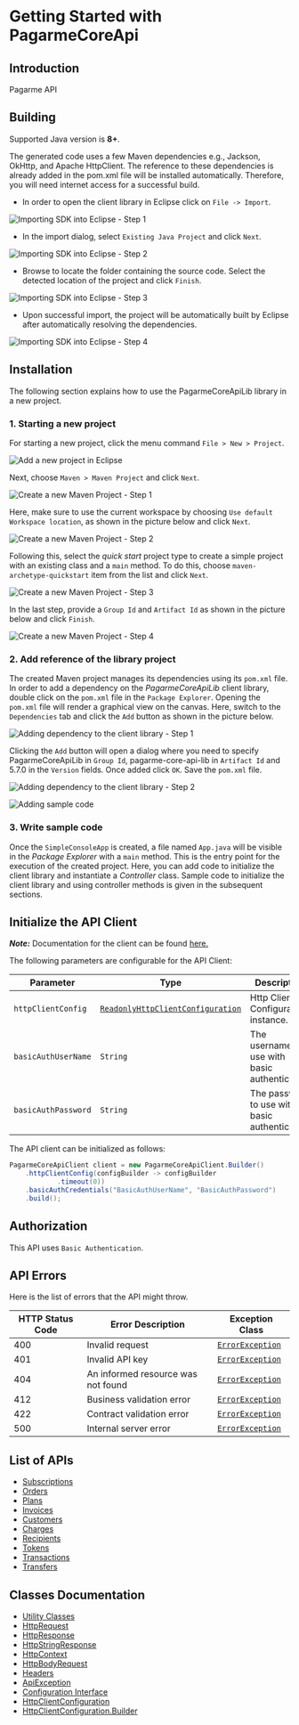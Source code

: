 
# Getting Started with PagarmeCoreApi

## Introduction

Pagarme API

## Building

Supported Java version is **8+**.

The generated code uses a few Maven dependencies e.g., Jackson, OkHttp,
and Apache HttpClient. The reference to these dependencies is already
added in the pom.xml file will be installed automatically. Therefore,
you will need internet access for a successful build.

* In order to open the client library in Eclipse click on `File -> Import`.

![Importing SDK into Eclipse - Step 1](https://apidocs.io/illustration/java?workspaceFolder=PagarmeCoreApi-Java&workspaceName=PagarmeCoreApi&projectName=PagarmeCoreApiLib&rootNamespace=me.pagar.api&groupId=PagarmeCoreApiLib&artifactId=pagarme-core-api-lib&version=5.7.0&step=import0)

* In the import dialog, select `Existing Java Project` and click `Next`.

![Importing SDK into Eclipse - Step 2](https://apidocs.io/illustration/java?workspaceFolder=PagarmeCoreApi-Java&workspaceName=PagarmeCoreApi&projectName=PagarmeCoreApiLib&rootNamespace=me.pagar.api&groupId=PagarmeCoreApiLib&artifactId=pagarme-core-api-lib&version=5.7.0&step=import1)

* Browse to locate the folder containing the source code. Select the detected location of the project and click `Finish`.

![Importing SDK into Eclipse - Step 3](https://apidocs.io/illustration/java?workspaceFolder=PagarmeCoreApi-Java&workspaceName=PagarmeCoreApi&projectName=PagarmeCoreApiLib&rootNamespace=me.pagar.api&groupId=PagarmeCoreApiLib&artifactId=pagarme-core-api-lib&version=5.7.0&step=import2)

* Upon successful import, the project will be automatically built by Eclipse after automatically resolving the dependencies.

![Importing SDK into Eclipse - Step 4](https://apidocs.io/illustration/java?workspaceFolder=PagarmeCoreApi-Java&workspaceName=PagarmeCoreApi&projectName=PagarmeCoreApiLib&rootNamespace=me.pagar.api&groupId=PagarmeCoreApiLib&artifactId=pagarme-core-api-lib&version=5.7.0&step=import3)

## Installation

The following section explains how to use the PagarmeCoreApiLib library in a new project.

### 1. Starting a new project

For starting a new project, click the menu command `File > New > Project`.

![Add a new project in Eclipse](https://apidocs.io/illustration/java?workspaceFolder=PagarmeCoreApi-Java&workspaceName=PagarmeCoreApi&projectName=PagarmeCoreApiLib&rootNamespace=me.pagar.api&groupId=PagarmeCoreApiLib&artifactId=pagarme-core-api-lib&version=5.7.0&step=createNewProject0)

Next, choose `Maven > Maven Project` and click `Next`.

![Create a new Maven Project - Step 1](https://apidocs.io/illustration/java?workspaceFolder=PagarmeCoreApi-Java&workspaceName=PagarmeCoreApi&projectName=PagarmeCoreApiLib&rootNamespace=me.pagar.api&groupId=PagarmeCoreApiLib&artifactId=pagarme-core-api-lib&version=5.7.0&step=createNewProject1)

Here, make sure to use the current workspace by choosing `Use default Workspace location`, as shown in the picture below and click `Next`.

![Create a new Maven Project - Step 2](https://apidocs.io/illustration/java?workspaceFolder=PagarmeCoreApi-Java&workspaceName=PagarmeCoreApi&projectName=PagarmeCoreApiLib&rootNamespace=me.pagar.api&groupId=PagarmeCoreApiLib&artifactId=pagarme-core-api-lib&version=5.7.0&step=createNewProject2)

Following this, select the *quick start* project type to create a simple project with an existing class and a `main` method. To do this, choose `maven-archetype-quickstart` item from the list and click `Next`.

![Create a new Maven Project - Step 3](https://apidocs.io/illustration/java?workspaceFolder=PagarmeCoreApi-Java&workspaceName=PagarmeCoreApi&projectName=PagarmeCoreApiLib&rootNamespace=me.pagar.api&groupId=PagarmeCoreApiLib&artifactId=pagarme-core-api-lib&version=5.7.0&step=createNewProject3)

In the last step, provide a `Group Id` and `Artifact Id` as shown in the picture below and click `Finish`.

![Create a new Maven Project - Step 4](https://apidocs.io/illustration/java?workspaceFolder=PagarmeCoreApi-Java&workspaceName=PagarmeCoreApi&projectName=PagarmeCoreApiLib&rootNamespace=me.pagar.api&groupId=PagarmeCoreApiLib&artifactId=pagarme-core-api-lib&version=5.7.0&step=createNewProject4)

### 2. Add reference of the library project

The created Maven project manages its dependencies using its `pom.xml` file. In order to add a dependency on the *PagarmeCoreApiLib* client library, double click on the `pom.xml` file in the `Package Explorer`. Opening the `pom.xml` file will render a graphical view on the canvas. Here, switch to the `Dependencies` tab and click the `Add` button as shown in the picture below.

![Adding dependency to the client library - Step 1](https://apidocs.io/illustration/java?workspaceFolder=PagarmeCoreApi-Java&workspaceName=PagarmeCoreApi&projectName=PagarmeCoreApiLib&rootNamespace=me.pagar.api&groupId=PagarmeCoreApiLib&artifactId=pagarme-core-api-lib&version=5.7.0&step=testProject0)

Clicking the `Add` button will open a dialog where you need to specify PagarmeCoreApiLib in `Group Id`, pagarme-core-api-lib in `Artifact Id` and 5.7.0 in the `Version` fields. Once added click `OK`. Save the `pom.xml` file.

![Adding dependency to the client library - Step 2](https://apidocs.io/illustration/java?workspaceFolder=PagarmeCoreApi-Java&workspaceName=PagarmeCoreApi&projectName=PagarmeCoreApiLib&rootNamespace=me.pagar.api&groupId=PagarmeCoreApiLib&artifactId=pagarme-core-api-lib&version=5.7.0&step=testProject1)

![Adding sample code](https://apidocs.io/illustration/java?workspaceFolder=PagarmeCoreApi-Java&workspaceName=PagarmeCoreApi&projectName=PagarmeCoreApiLib&rootNamespace=me.pagar.api&groupId=PagarmeCoreApiLib&artifactId=pagarme-core-api-lib&version=5.7.0&step=testProject2)

### 3. Write sample code

Once the `SimpleConsoleApp` is created, a file named `App.java` will be visible in the *Package Explorer* with a `main` method. This is the entry point for the execution of the created project.
Here, you can add code to initialize the client library and instantiate a *Controller* class. Sample code to initialize the client library and using controller methods is given in the subsequent sections.

## Initialize the API Client

**_Note:_** Documentation for the client can be found [here.](doc/client.md)

The following parameters are configurable for the API Client:

| Parameter | Type | Description |
|  --- | --- | --- |
| `httpClientConfig` | [`ReadonlyHttpClientConfiguration`](doc/http-client-configuration.md) | Http Client Configuration instance. |
| `basicAuthUserName` | `String` | The username to use with basic authentication |
| `basicAuthPassword` | `String` | The password to use with basic authentication |

The API client can be initialized as follows:

```java
PagarmeCoreApiClient client = new PagarmeCoreApiClient.Builder()
    .httpClientConfig(configBuilder -> configBuilder
            .timeout(0))
    .basicAuthCredentials("BasicAuthUserName", "BasicAuthPassword")
    .build();
```

## Authorization

This API uses `Basic Authentication`.

## API Errors

Here is the list of errors that the API might throw.

| HTTP Status Code | Error Description | Exception Class |
|  --- | --- | --- |
| 400 | Invalid request | [`ErrorException`](doc/models/error-exception.md) |
| 401 | Invalid API key | [`ErrorException`](doc/models/error-exception.md) |
| 404 | An informed resource was not found | [`ErrorException`](doc/models/error-exception.md) |
| 412 | Business validation error | [`ErrorException`](doc/models/error-exception.md) |
| 422 | Contract validation error | [`ErrorException`](doc/models/error-exception.md) |
| 500 | Internal server error | [`ErrorException`](doc/models/error-exception.md) |

## List of APIs

* [Subscriptions](doc/controllers/subscriptions.md)
* [Orders](doc/controllers/orders.md)
* [Plans](doc/controllers/plans.md)
* [Invoices](doc/controllers/invoices.md)
* [Customers](doc/controllers/customers.md)
* [Charges](doc/controllers/charges.md)
* [Recipients](doc/controllers/recipients.md)
* [Tokens](doc/controllers/tokens.md)
* [Transactions](doc/controllers/transactions.md)
* [Transfers](doc/controllers/transfers.md)

## Classes Documentation

* [Utility Classes](doc/utility-classes.md)
* [HttpRequest](doc/http-request.md)
* [HttpResponse](doc/http-response.md)
* [HttpStringResponse](doc/http-string-response.md)
* [HttpContext](doc/http-context.md)
* [HttpBodyRequest](doc/http-body-request.md)
* [Headers](doc/headers.md)
* [ApiException](doc/api-exception.md)
* [Configuration Interface](doc/configuration-interface.md)
* [HttpClientConfiguration](doc/http-client-configuration.md)
* [HttpClientConfiguration.Builder](doc/http-client-configuration-builder.md)

